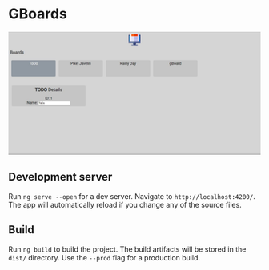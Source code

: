 # GBoards

![gBoards](https://raw.githubusercontent.com/StereoPT/gBoards/master/screens/gBoards_002.jpg)

## Development server

Run `ng serve --open` for a dev server. Navigate to `http://localhost:4200/`.
The app will automatically reload if you change any of the source files.


## Build

Run `ng build` to build the project. The build artifacts will be stored in the `dist/` directory. Use the `--prod` flag for a production build.